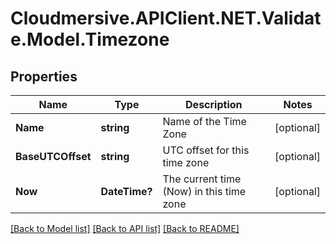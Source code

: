 # Cloudmersive.APIClient.NET.Validate.Model.Timezone
## Properties

Name | Type | Description | Notes
------------ | ------------- | ------------- | -------------
**Name** | **string** | Name of the Time Zone | [optional] 
**BaseUTCOffset** | **string** | UTC offset for this time zone | [optional] 
**Now** | **DateTime?** | The current time (Now) in this time zone | [optional] 

[[Back to Model list]](../README.md#documentation-for-models) [[Back to API list]](../README.md#documentation-for-api-endpoints) [[Back to README]](../README.md)

